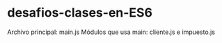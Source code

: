 # desafios-clases-en-ES6

Archivo principal: main.js
Módulos que usa main: cliente.js e impuesto.js

